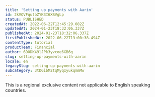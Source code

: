 ```yaml
---
title: 'Setting up payments with Aarin'
id: 2kVQVFqutbZYK3I6XBVgLp
status: PUBLISHED
createdAt: 2022-06-22T12:45:29.082Z
updatedAt: 2024-01-23T18:32:06.337Z
publishedAt: 2024-01-23T18:32:06.337Z
firstPublishedAt: 2022-06-22T13:00:38.494Z
contentType: tutorial
productTeam: Financial
author: 6DODK49lJPk3yvcoe6GB6g
slug: setting-up-payments-with-aarin
locale: en
legacySlug: setting-up-payments-with-aarin
subcategory: 3tDGibM2tqMyqIyukqmmMw
---
```


<div class="alert alert-warning" role="alert">This is a regional exclusive content not applicable to English speaking countries.</div>
